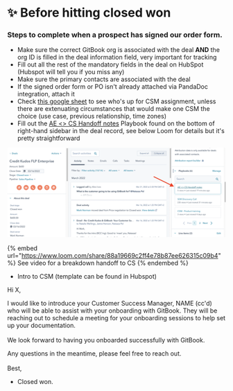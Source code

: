 # ✨ Before hitting closed won

### Steps to complete when a prospect has signed our order form.

* Make sure the correct GitBook org is associated with the deal **AND** the org ID is filled in the deal information field, very important for tracking
* Fill out all the rest of the mandatory fields in the deal on HubSpot (Hubspot will tell you if you miss any)
* Make sure the primary contacts are associated with the deal
* If the signed order form or PO isn't already attached via PandaDoc integration, attach it
* Check [this google sheet](https://docs.google.com/spreadsheets/d/16SGfDdRSwSkDDGznS6EdWn\_0FqEwtajPchDdRotPzHg/edit?usp=sharing) to see who's up for CSM assignment, unless there are extenuating circumstances that would make one CSM the choice (use case, previous relationship, time zones)
* Fill out the [AE <> CS Handoff notes](https://app.hubspot.com/playbooks/8443689/compose/658746) Playbook found on the bottom of right-hand sidebar in the deal record, see below Loom for details but it's pretty straightforward

![](<../../.gitbook/assets/Screenshot 2022-03-21 at 3.36.35 PM.png>)

{% embed url="https://www.loom.com/share/88a19669c2ff4e78b87ee626315c09b4" %}
See video for a breakdown handoff to CS
{% endembed %}

*   Intro to CSM (template can be found in Hubspot)



Hi X,

I would like to introduce your Customer Success Manager, NAME (cc'd) who will be able to assist with your onboarding with GitBook. They will be reaching out to schedule a meeting for your onboarding sessions to help set up your documentation.\
\
We look forward to having you onboarded successfully with GitBook.

Any questions in the meantime, please feel free to reach out.\
\
Best,

* Closed won.
